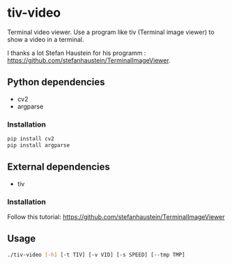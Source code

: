 # tiv-video
Terminal video viewer. Use a program like tiv (Terminal image viewer) to show a video in a terminal.

I thanks a lot Stefan Haustein for his programm : https://github.com/stefanhaustein/TerminalImageViewer.

## Python dependencies
- cv2
- argparse

### Installation
```bash
pip install cv2
pip install argparse
```

## External dependencies

- tiv

### Installation

Follow this tutorial: https://github.com/stefanhaustein/TerminalImageViewer


## Usage 

```bash
./tiv-video [-h] [-t TIV] [-v VID] [-s SPEED] [--tmp TMP]
```
